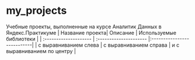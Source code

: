 # my_projects
Учебные проекты, выполненные на курсе Аналитик Данных в Яндекс.Практикуме
| Название проекта| Описание | Используемые библиотеки |
| :-------------------- | :--------------------- |:---------------------------|
| с выравниванием слева | с выравниванием справа | и с выравниванием по центру |
